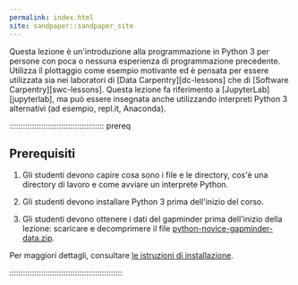 ```yaml
---
permalink: index.html
site: sandpaper::sandpaper_site
---
```



Questa lezione è un'introduzione alla programmazione in Python 3 per persone con poca o
nessuna esperienza di programmazione precedente. Utilizza il plottaggio come esempio
motivante ed è pensata per essere utilizzata sia nei laboratori di [Data
Carpentry][dc-lessons] che di [Software Carpentry][swc-lessons]. Questa lezione fa
riferimento a [JupyterLab][jupyterlab], ma può essere insegnata anche utilizzando
interpreti Python 3 alternativi (ad esempio, repl.it, Anaconda).

:::::::::::::::::::::::::::::::::::::::::: prereq

## Prerequisiti

1. Gli studenti devono capire cosa sono i file e le directory, cos'è una directory di
   lavoro e come avviare un interprete Python.

2. Gli studenti devono installare Python 3 prima dell'inizio del corso.

3. Gli studenti devono ottenere i dati del gapminder prima dell'inizio della lezione:
   scaricare e decomprimere il file
   [python-novice-gapminder-data.zip](episodes/files/python-novice-gapminder-data.zip).

Per maggiori dettagli, consultare [le istruzioni di installazione](learners/setup.md).

::::::::::::::::::::::::::::::::::::::::::::::::::



